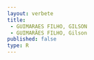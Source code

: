 ```yaml
---
layout: verbete
title:
 - GUIMARAES FILHO, GILSON
 - GUIMARÃES FILHO, Gilson
published: false
type: R
---
```


